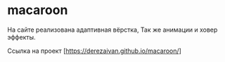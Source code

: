 # macaroon

На сайте реализована адаптивная вёрстка,
Так же анимации и ховер эффекты.

Ссылка на проект 
[https://derezaivan.github.io/macaroon/]
